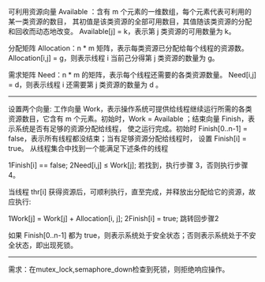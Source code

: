 可利用资源向量 Available ：含有 m 个元素的一维数组，每个元素代表可利用的某一类资源的数目， 其初值是该类资源的全部可用数目，其值随该类资源的分配和回收而动态地改变。 Available[j] = k，表示第 j 类资源的可用数量为 k。

分配矩阵 Allocation：n * m 矩阵，表示每类资源已分配给每个线程的资源数。 Allocation[i,j] = g，则表示线程 i 当前己分得第 j 类资源的数量为 g。

需求矩阵 Need：n * m 的矩阵，表示每个线程还需要的各类资源数量。 Need[i,j] = d，则表示线程 i 还需要第 j 类资源的数量为 d 。

----
设置两个向量: 工作向量 Work，表示操作系统可提供给线程继续运行所需的各类资源数目，它含有 m 个元素。初始时，Work = Available ；结束向量 Finish，表示系统是否有足够的资源分配给线程， 使之运行完成。初始时 Finish[0..n-1] = false，表示所有线程都没结束；当有足够资源分配给线程时， 设置 Finish[i] = true。
从线程集合中找到一个能满足下述条件的线程

1Finish[i] == false;
2Need[i,j] ≤ Work[j];
若找到，执行步骤 3，否则执行步骤 4。

当线程 thr[i] 获得资源后，可顺利执行，直至完成，并释放出分配给它的资源，故应执行:

1Work[j] = Work[j] + Allocation[i, j];
2Finish[i] = true;
跳转回步骤2

如果 Finish[0..n-1] 都为 true，则表示系统处于安全状态；否则表示系统处于不安全状态，即出现死锁。

------
需求：在mutex_lock,semaphore_down检查到死锁，则拒绝响应操作。